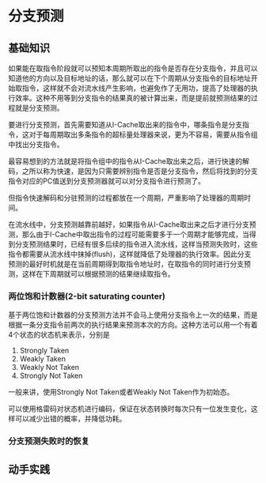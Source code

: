 # 分支预测

## 基础知识

如果能在取指令阶段就可以预知本周期所取出的指令是否存在分支指令，并且可以知道他的方向以及目标地址的话，那么就可以在下个周期从分支指令的目标地址开始取指令，这样就不会对流水线产生影响，也避免作了无用功，提高了处理器的执行效率。这种不用等到分支指令的结果真的被计算出来，而是提前就预测结果的过程就是分支预测。

要进行分支预测，首先需要知道从I-Cache取出来的指令中，哪条指令是分支指令，这对于每周期取出多条指令的超标量处理器来说，更为不容易，需要从指令组中找出分支指令。

最容易想到的方法就是将指令组中的指令从I-Cache取出来之后，进行快速的解码，之所以称为快速，是因为只需要辨别指令是否是分支指令，然后将找到的分支指令对应的PC值送到分支预测器就可以对分支指令进行预测了。

但指令快速解码和分驻预测的过程都放在一个周期，严重影响了处理器的周期时间。

在流水线中，分支预测越靠前越好，如果指令从I-Cache取出来之后才进行分支预测，那么由于I-Cache中取出指令的过程可能需要多于一个周期才能够完成，当得到分支预测结果时，已经有很多后续的指令进入流水线，这样当预测失败时，这些指令都需要从流水线中抹掉(flush)，这样就降低了处理器的执行效率。因此分支预测的最好时机就是在当前周期得到取指令地址时，在取指令的同时进行分支预测，这样在下周期就可以根据预测的结果继续取指令。

### 两位饱和计数器(2-bit saturating counter)

基于两位饱和计数器的分支预测方法并不会马上使用分支指令上一次的结果，而是根据一条分支指令前两次的执行结果来预测本次的方向。这种方法可以用一个有着4个状态的状态机来表示，分别是
1. Strongly Taken
2. Weakly Taken
3. Weakly Not Taken
4. Strongly Not Taken

一般来讲，使用Strongly Not Taken或者Weakly Not Taken作为初始态。

可以使用格雷码对状态机进行编码，保证在状态转换时每次只有一位发生变化，这样可以减少出错的概率，并降低功耗。

### 分支预测失败时的恢复

## 动手实践
